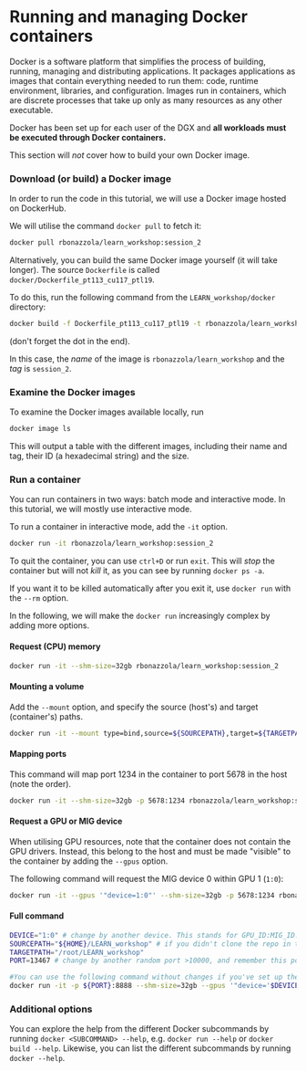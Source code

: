 # Running and managing Docker containers

Docker is a software platform that simplifies the process of building, running, managing and distributing applications. It packages applications as images that contain everything needed to run them: code, runtime environment, libraries, and configuration. Images run in containers, which are discrete processes that take up only as many resources as any other executable.

Docker has been set up for each user of the DGX and **all workloads must be executed through Docker containers.**

This section will _not_ cover how to build your own Docker image.

### Download (or build) a Docker image
In order to run the code in this tutorial, we will use a Docker image hosted on DockerHub.

We will utilise the command `docker pull` to fetch it:

```bash
docker pull rbonazzola/learn_workshop:session_2
```

Alternatively, you can build the same Docker image yourself (it will take longer). The source `Dockerfile` is called `docker/Dockerfile_pt113_cu117_ptl19`.

To do this, run the following command from the `LEARN_workshop/docker` directory: 

```bash
docker build -f Dockerfile_pt113_cu117_ptl19 -t rbonazzola/learn_workshop:session_2 .
``` 

(don't forget the dot in the end).

In this case, the _name_ of the image is `rbonazzola/learn_workshop` and the _tag_ is `session_2`.

### Examine the Docker images
To examine the Docker images available locally, run

```bash
docker image ls
```

This will output a table with the different images, including their name and tag, their ID (a hexadecimal string) and the size.

### Run a container
You can run containers in two ways: batch mode and interactive mode. In this tutorial, we will mostly use interactive mode.

To run a container in interactive mode, add the `-it` option.
```bash
docker run -it rbonazzola/learn_workshop:session_2
```

To quit the container, you can use `ctrl+D` or run `exit`. This will _stop_ the container but will not _kill_ it, as you can see by running `docker ps -a`.

If you want it to be killed automatically after you exit it, use `docker run` with the `--rm` option.

In the following, we will make the `docker run` increasingly complex by adding more options.

#### Request (CPU) memory

```bash
docker run -it --shm-size=32gb rbonazzola/learn_workshop:session_2
```

#### Mounting a volume
Add the `--mount` option, and specify the source (host's) and target (container's) paths.

```bash
docker run -it --mount type=bind,source=${SOURCEPATH},target=${TARGETPATH} rbonazzola/learn_workshop:session_2
```

#### Mapping ports
This command will map port 1234 in the container to port 5678 in the host (note the order).

```bash
docker run -it --shm-size=32gb -p 5678:1234 rbonazzola/learn_workshop:session_2
```

#### Request a GPU or MIG device
When utilising GPU resources, note that the container does not contain the GPU drivers. Instead, this belong to the host and must be made "visible" to the container by adding the `--gpus` option.

The following command will request the MIG device 0 within GPU 1 (`1:0`):

```bash
docker run -it --gpus '"device=1:0"' --shm-size=32gb -p 5678:1234 rbonazzola/learn_workshop:session_2
```

#### Full command

```bash
DEVICE="1:0" # change by another device. This stands for GPU_ID:MIG_ID.
SOURCEPATH="${HOME}/LEARN_workshop" # if you didn't clone the repo in the home dir, change accordingly
TARGETPATH="/root/LEARN_workshop"
PORT=13467 # change by another random port >10000, and remember this port for the SSH tunneling

#You can use the following command without changes if you've set up the above variables
docker run -it -p ${PORT}:8888 --shm-size=32gb --gpus '"device='$DEVICE'"' --user root --mount type=bind,source=${SOURCEPATH},target=${TARGETPATH} rbonazzola/learn_workshop:session_2
```

### Additional options
You can explore the help from the different Docker subcommands by running `docker <SUBCOMMAND> --help`, e.g. `docker run --help` or `docker build --help`.
Likewise, you can list the different subcommands by running `docker --help`.
